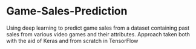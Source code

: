 # Game-Sales-Prediction
Using deep learning to predict game sales from a dataset containing past sales from various video games and their attributes. Approach taken both with the aid of Keras and from scratch in TensorFlow
